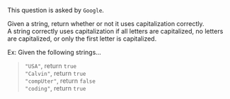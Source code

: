 This question is asked by `Google`.  

Given a string, return whether or not it uses capitalization correctly.  
A string correctly uses capitalization if all letters are capitalized, no letters are capitalized, or only the first letter is capitalized.

Ex: Given the following strings...  

>`"USA"`, return `true`  
`"Calvin"`, return `true`  
`"compUter"`, return `false`  
`"coding"`, return `true`